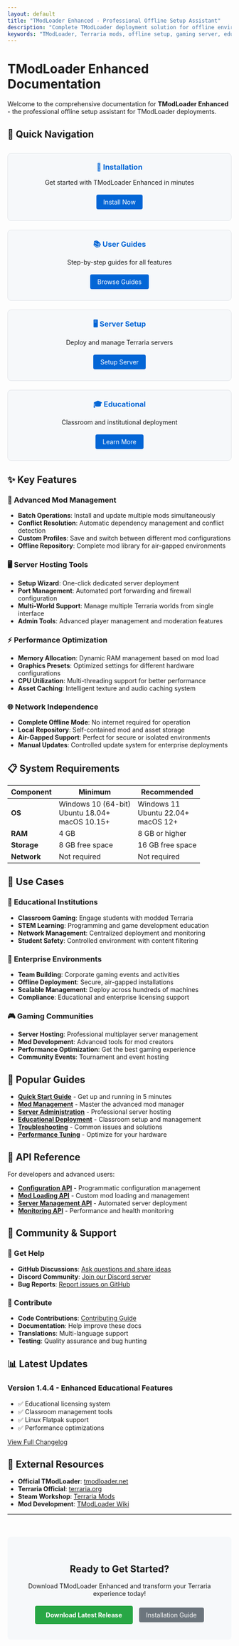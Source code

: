 ```yaml
---
layout: default
title: "TModLoader Enhanced - Professional Offline Setup Assistant"
description: "Complete TModLoader deployment solution for offline environments, educational institutions, and enterprise gaming setups. Advanced mod management, server hosting, and professional-grade tools."
keywords: "TModLoader, Terraria mods, offline setup, gaming server, educational gaming, enterprise deployment"
---
```


# TModLoader Enhanced Documentation

Welcome to the comprehensive documentation for **TModLoader Enhanced** - the professional offline setup assistant for TModLoader deployments.

## 🚀 Quick Navigation

<div class="quick-nav">
  <div class="nav-card">
    <h3>🔧 Installation</h3>
    <p>Get started with TModLoader Enhanced in minutes</p>
    <a href="/installation/" class="btn">Install Now</a>
  </div>
  
  <div class="nav-card">
    <h3>📚 User Guides</h3>
    <p>Step-by-step guides for all features</p>
    <a href="/guides/" class="btn">Browse Guides</a>
  </div>
  
  <div class="nav-card">
    <h3>🖥️ Server Setup</h3>
    <p>Deploy and manage Terraria servers</p>
    <a href="/server-setup/" class="btn">Setup Server</a>
  </div>
  
  <div class="nav-card">
    <h3>🎓 Educational</h3>
    <p>Classroom and institutional deployment</p>
    <a href="/educational/" class="btn">Learn More</a>
  </div>
</div>

## ✨ Key Features

### 🎯 Advanced Mod Management
- **Batch Operations**: Install and update multiple mods simultaneously
- **Conflict Resolution**: Automatic dependency management and conflict detection
- **Custom Profiles**: Save and switch between different mod configurations
- **Offline Repository**: Complete mod library for air-gapped environments

### 🖥️ Server Hosting Tools
- **Setup Wizard**: One-click dedicated server deployment
- **Port Management**: Automated port forwarding and firewall configuration
- **Multi-World Support**: Manage multiple Terraria worlds from single interface
- **Admin Tools**: Advanced player management and moderation features

### ⚡ Performance Optimization
- **Memory Allocation**: Dynamic RAM management based on mod load
- **Graphics Presets**: Optimized settings for different hardware configurations
- **CPU Utilization**: Multi-threading support for better performance
- **Asset Caching**: Intelligent texture and audio caching system

### 🌐 Network Independence
- **Complete Offline Mode**: No internet required for operation
- **Local Repository**: Self-contained mod and asset storage
- **Air-Gapped Support**: Perfect for secure or isolated environments
- **Manual Updates**: Controlled update system for enterprise deployments

## 📋 System Requirements

| Component | Minimum | Recommended |
|-----------|---------|-------------|
| **OS** | Windows 10 (64-bit)<br>Ubuntu 18.04+<br>macOS 10.15+ | Windows 11<br>Ubuntu 22.04+<br>macOS 12+ |
| **RAM** | 4 GB | 8 GB or higher |
| **Storage** | 8 GB free space | 16 GB free space |
| **Network** | Not required | Not required |

## 🎯 Use Cases

### 🏫 Educational Institutions
- **Classroom Gaming**: Engage students with modded Terraria
- **STEM Learning**: Programming and game development education
- **Network Management**: Centralized deployment and monitoring
- **Student Safety**: Controlled environment with content filtering

### 🏢 Enterprise Environments
- **Team Building**: Corporate gaming events and activities
- **Offline Deployment**: Secure, air-gapped installations
- **Scalable Management**: Deploy across hundreds of machines
- **Compliance**: Educational and enterprise licensing support

### 🎮 Gaming Communities
- **Server Hosting**: Professional multiplayer server management
- **Mod Development**: Advanced tools for mod creators
- **Performance Optimization**: Get the best gaming experience
- **Community Events**: Tournament and event hosting

## 📖 Popular Guides

- [**Quick Start Guide**](/guides/quick-start/) - Get up and running in 5 minutes
- [**Mod Management**](/guides/mod-management/) - Master the advanced mod manager
- [**Server Administration**](/guides/server-admin/) - Professional server hosting
- [**Educational Deployment**](/guides/educational/) - Classroom setup and management
- [**Troubleshooting**](/guides/troubleshooting/) - Common issues and solutions
- [**Performance Tuning**](/guides/performance/) - Optimize for your hardware

## 🔧 API Reference

For developers and advanced users:

- [**Configuration API**](/api/configuration/) - Programmatic configuration management
- [**Mod Loading API**](/api/mod-loading/) - Custom mod loading and management
- [**Server Management API**](/api/server/) - Automated server deployment
- [**Monitoring API**](/api/monitoring/) - Performance and health monitoring

## 🤝 Community & Support

### 💬 Get Help
- **GitHub Discussions**: [Ask questions and share ideas](https://github.com/tmodloader/tmodloader-main/discussions)
- **Discord Community**: [Join our Discord server](https://discord.gg/tmodloader)
- **Bug Reports**: [Report issues on GitHub](https://github.com/tmodloader/tmodloader-main/issues)

### 🌟 Contribute
- **Code Contributions**: [Contributing Guide](/contributing/)
- **Documentation**: Help improve these docs
- **Translations**: Multi-language support
- **Testing**: Quality assurance and bug hunting

## 📊 Latest Updates

### Version 1.4.4 - Enhanced Educational Features
- ✅ Educational licensing system
- ✅ Classroom management tools
- ✅ Linux Flatpak support
- ✅ Performance optimizations

[View Full Changelog](/changelog/)

## 🔗 External Resources

- **Official TModLoader**: [tmodloader.net](https://tmodloader.net)
- **Terraria Official**: [terraria.org](https://terraria.org)
- **Steam Workshop**: [Terraria Mods](https://steamcommunity.com/workshop/browse/?appid=1281930)
- **Mod Development**: [TModLoader Wiki](https://github.com/tModLoader/tModLoader/wiki)

---

<div class="footer-cta">
  <h2>Ready to Get Started?</h2>
  <p>Download TModLoader Enhanced and transform your Terraria experience today!</p>
  <a href="https://github.com/tmodloader/tmodloader-main/releases/latest" class="btn btn-primary">Download Latest Release</a>
  <a href="/installation/" class="btn btn-secondary">Installation Guide</a>
</div>

<style>
.quick-nav {
  display: grid;
  grid-template-columns: repeat(auto-fit, minmax(250px, 1fr));
  gap: 20px;
  margin: 30px 0;
}

.nav-card {
  border: 1px solid #e1e4e8;
  border-radius: 8px;
  padding: 20px;
  text-align: center;
  background: #f6f8fa;
}

.nav-card h3 {
  margin-top: 0;
  color: #0366d6;
}

.btn {
  display: inline-block;
  padding: 8px 16px;
  background: #0366d6;
  color: white;
  text-decoration: none;
  border-radius: 4px;
  margin: 5px;
}

.btn:hover {
  background: #0256cc;
}

.btn-secondary {
  background: #6c757d;
}

.footer-cta {
  text-align: center;
  margin: 50px 0;
  padding: 30px;
  background: #f6f8fa;
  border-radius: 8px;
}

.btn-primary {
  background: #28a745;
  font-weight: bold;
  padding: 12px 24px;
}

.btn-primary:hover {
  background: #218838;
}
</style> 
